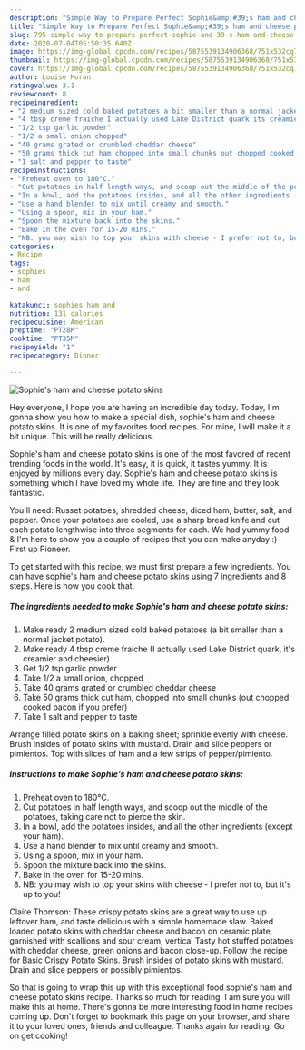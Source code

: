 ```yaml
---
description: "Simple Way to Prepare Perfect Sophie&amp;#39;s ham and cheese potato skins"
title: "Simple Way to Prepare Perfect Sophie&amp;#39;s ham and cheese potato skins"
slug: 795-simple-way-to-prepare-perfect-sophie-and-39-s-ham-and-cheese-potato-skins
date: 2020-07-04T05:50:35.640Z
image: https://img-global.cpcdn.com/recipes/5875539134906368/751x532cq70/sophies-ham-and-cheese-potato-skins-recipe-main-photo.jpg
thumbnail: https://img-global.cpcdn.com/recipes/5875539134906368/751x532cq70/sophies-ham-and-cheese-potato-skins-recipe-main-photo.jpg
cover: https://img-global.cpcdn.com/recipes/5875539134906368/751x532cq70/sophies-ham-and-cheese-potato-skins-recipe-main-photo.jpg
author: Louise Moran
ratingvalue: 3.1
reviewcount: 8
recipeingredient:
- "2 medium sized cold baked potatoes a bit smaller than a normal jacket potato"
- "4 tbsp creme fraiche I actually used Lake District quark its creamier and cheesier"
- "1/2 tsp garlic powder"
- "1/2 a small onion chopped"
- "40 grams grated or crumbled cheddar cheese"
- "50 grams thick cut ham chopped into small chunks out chopped cooked bacon if you prefer"
- "1 salt and pepper to taste"
recipeinstructions:
- "Preheat oven to 180°C."
- "Cut potatoes in half length ways, and scoop out the middle of the potatoes, taking care not to pierce the skin."
- "In a bowl, add the potatoes insides, and all the other ingredients (except your ham)."
- "Use a hand blender to mix until creamy and smooth."
- "Using a spoon, mix in your ham."
- "Spoon the mixture back into the skins."
- "Bake in the oven for 15-20 mins."
- "NB: you may wish to top your skins with cheese - I prefer not to, but it&#39;s up to you!"
categories:
- Recipe
tags:
- sophies
- ham
- and

katakunci: sophies ham and 
nutrition: 131 calories
recipecuisine: American
preptime: "PT28M"
cooktime: "PT35M"
recipeyield: "1"
recipecategory: Dinner

---
```



![Sophie&#39;s ham and cheese potato skins](https://img-global.cpcdn.com/recipes/5875539134906368/751x532cq70/sophies-ham-and-cheese-potato-skins-recipe-main-photo.jpg)

Hey everyone, I hope you are having an incredible day today. Today, I'm gonna show you how to make a special dish, sophie&#39;s ham and cheese potato skins. It is one of my favorites food recipes. For mine, I will make it a bit unique. This will be really delicious.

Sophie&#39;s ham and cheese potato skins is one of the most favored of recent trending foods in the world. It's easy, it is quick, it tastes yummy. It is enjoyed by millions every day. Sophie&#39;s ham and cheese potato skins is something which I have loved my whole life. They are fine and they look fantastic.

You&#39;ll need: Russet potatoes, shredded cheese, diced ham, butter, salt, and pepper. Once your potatoes are cooled, use a sharp bread knife and cut each potato lengthwise into three segments for each. We had yummy food &amp; I&#39;m here to show you a couple of recipes that you can make anyday :) First up Pioneer.


To get started with this recipe, we must first prepare a few ingredients. You can have sophie&#39;s ham and cheese potato skins using 7 ingredients and 8 steps. Here is how you cook that.

<!--inarticleads1-->

##### The ingredients needed to make Sophie&#39;s ham and cheese potato skins:

1. Make ready 2 medium sized cold baked potatoes (a bit smaller than a normal jacket potato).
1. Make ready 4 tbsp creme fraiche (I actually used Lake District quark, it&#39;s creamier and cheesier)
1. Get 1/2 tsp garlic powder
1. Take 1/2 a small onion, chopped
1. Take 40 grams grated or crumbled cheddar cheese
1. Take 50 grams thick cut ham, chopped into small chunks (out chopped cooked bacon if you prefer)
1. Take 1 salt and pepper to taste


Arrange filled potato skins on a baking sheet; sprinkle evenly with cheese. Brush insides of potato skins with mustard. Drain and slice peppers or pimientos. Top with slices of ham and a few strips of pepper/pimiento. 

<!--inarticleads2-->

##### Instructions to make Sophie&#39;s ham and cheese potato skins:

1. Preheat oven to 180°C.
1. Cut potatoes in half length ways, and scoop out the middle of the potatoes, taking care not to pierce the skin.
1. In a bowl, add the potatoes insides, and all the other ingredients (except your ham).
1. Use a hand blender to mix until creamy and smooth.
1. Using a spoon, mix in your ham.
1. Spoon the mixture back into the skins.
1. Bake in the oven for 15-20 mins.
1. NB: you may wish to top your skins with cheese - I prefer not to, but it&#39;s up to you!


Claire Thomson: These crispy potato skins are a great way to use up leftover ham, and taste delicious with a simple homemade slaw. Baked loaded potato skins with cheddar cheese and bacon on ceramic plate, garnished with scallions and sour cream, vertical Tasty hot stuffed potatoes with cheddar cheese, green onions and bacon close-up. Follow the recipe for Basic Crispy Potato Skins. Brush insides of potato skins with mustard. Drain and slice peppers or possibly pimientos. 

So that is going to wrap this up with this exceptional food sophie&#39;s ham and cheese potato skins recipe. Thanks so much for reading. I am sure you will make this at home. There's gonna be more interesting food in home recipes coming up. Don't forget to bookmark this page on your browser, and share it to your loved ones, friends and colleague. Thanks again for reading. Go on get cooking!
